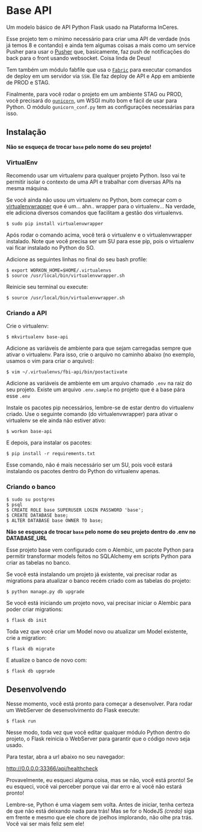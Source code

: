 # Base API

Um modelo básico de API Python Flask usado na Plataforma InCeres.

Esse projeto tem o mínimo necessário para criar uma API de verdade (nós já temos 8 e contando) e ainda tem algumas coisas a mais como um service Pusher para usar o <a href="https://github.com/pusher/pusher-http-python" target="_blank">Pusher</a> que, basicamente, faz push de notificações do back para o front usando websocket. Coisa linda de Deus!

Tem também um módulo fabfile que usa o <a href="http://www.fabfile.org/" target="_blank">`Fabric`</a> para executar comandos de deploy em um servidor via `SSH`. Ele faz deploy de API e App em ambiente de PROD e STAG. 

Finalmente, para você rodar o projeto em um ambiente STAG ou PROD, você precisará do <a href="https://gunicorn.org/" target="_blank">`gunicorn`</a>, um WSGI muito bom e fácil de usar para Python. O módulo `gunicorn_conf.py` tem as configurações necessárias para isso. 

## Instalação

**Não se esqueça de trocar `base` pelo nome do seu projeto!**

### VirtualEnv

Recomendo usar um virtualenv para qualquer projeto Python. Isso vai te permitir isolar o contexto de uma API e trabalhar com diversas APIs na mesma máquina.

Se você ainda não usou um virtualenv no Python, bom começar com o <a href="https://virtualenvwrapper.readthedocs.io/en/latest/" target="_blank">virtualenvwrapper</a> que é um... ahn.. wrapper para o virtualenv... Na verdade, ele adiciona diversos comandos que facilitam a gestão dos virtualenvs.

    $ sudo pip install virtualenvwrapper

Após rodar o comando acima, você terá o virtualenv e o virtualenvwrapper instalado. Note que você precisa ser um SU para esse pip, pois o virtualenv vai ficar instalado no Python do SO.

Adicione as seguintes linhas no final do seu bash profile:

    $ export WORKON_HOME=$HOME/.virtualenvs
    $ source /usr/local/bin/virtualenvwrapper.sh

Reinicie seu terminal ou execute:

    $ source /usr/local/bin/virtualenvwrapper.sh

### Criando a API

Crie o virtualenv:

    $ mkvirtualenv base-api

Adicione as variáveis de ambiente para que sejam carregadas sempre que ativar o virtualenv. Para isso, crie o arquivo no caminho abaixo (no exemplo, usamos o vim para criar o arquivo):

    $ vim ~/.virtualenvs/fbi-api/bin/postactivate
    
Adicione as variáveis de ambiente em um arquivo chamado `.env` na raiz do seu projeto. Existe um arquivo `.env.sample` no projeto que é a base pára esse `.env`
  
Instale os pacotes pip necessários, lembre-se de estar dentro do virtualenv criado. Use o seguinte comando (do virtualenvwrapper) para ativar o virtualenv se ele ainda não estiver ativo:

    $ workon base-api

E depois, para instalar os pacotes:

    $ pip install -r requirements.txt

Esse comando, não é mais necessário ser um SU, pois você estará instalando os pacotes dentro do Python do virtualenv apenas.

### Criando o  banco

    $ sudo su postgres
    $ psql
    $ CREATE ROLE base SUPERUSER LOGIN PASSWORD 'base';
    $ CREATE DATABASE base;
    $ ALTER DATABASE base OWNER TO base;

**Não se esqueça de trocar `base` pelo nome do seu projeto dentro do .env no DATABASE_URL**

Esse projeto base vem configurado com o Alembic, um pacote Python para permitir transformar models feitos no SQLAlchemy em scripts Python para criar as tabelas no banco.

Se você está instalando um projeto já existente, vai precisar rodar as migrations para atualizar o banco recém criado com as tabelas do projeto:

    $ python manage.py db upgrade

Se você está iniciando um projeto novo, vai precisar iniciar o Alembic para poder criar migrations:

    $ flask db init

Toda vez que você criar um Model novo ou atualizar um Model existente, crie a migration:

    $ flask db migrate

E atualize o banco de novo com:

    $ flask db upgrade

## Desenvolvendo

Nesse momento, você está pronto para começar a desenvolver. Para rodar um WebServer de desenvolvimento do Flask execute:

    $ flask run

Nesse modo, toda vez que você editar qualquer módulo Python dentro do projeto, o Flask reinicia o WebServer para garantir que o código novo seja usado.

Para testar, abra a url abaixo no seu navegador:

http://0.0.0.0:33366/api/healthcheck

Provavelmente, eu esqueci alguma coisa, mas se não, você está pronto! Se eu esqueci, você vai perceber porque vai dar erro e aí você não estará pronto!

Lembre-se, Python é uma viagem sem volta. Antes de iniciar, tenha certeza de que não está deixando nada para trás! Mas se for o NodeJS _(credo)_ siga em frente e mesmo que ele chore de joelhos implorando, não olhe pra trás. Você vai ser mais feliz sem ele!
